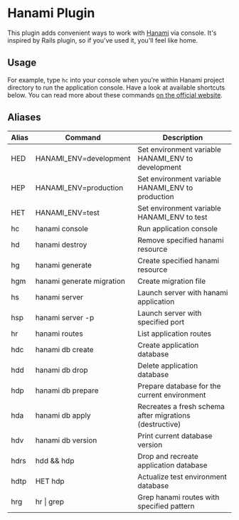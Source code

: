 # Hanami Plugin #
This plugin adds convenient ways to work with [Hanami](https://hanamirb.org/) via console.
It's inspired by Rails plugin, so if you've used it, you'll feel like home.

## Usage ##

For example, type `hc` into your console when you're within Hanami project directory to run
the application console. Have a look at available shortcuts below. You can read more about
these commands [on the official website](https://hanamirb.org/guides/command-line/applications/).

## Aliases ##

| Alias | Command                   | Description                                             |
|-------|---------------------------|---------------------------------------------------------|
| HED   | HANAMI_ENV=development    | Set environment variable HANAMI_ENV to development      |
| HEP   | HANAMI_ENV=production     | Set environment variable HANAMI_ENV to production       |
| HET   | HANAMI_ENV=test           | Set environment variable HANAMI_ENV to test             |
| hc    | hanami console            | Run application console                                 |
| hd    | hanami destroy            | Remove specified hanami resource                        |
| hg    | hanami generate           | Create specified hanami resource                        |
| hgm   | hanami generate migration | Create migration file                                   |
| hs    | hanami server             | Launch server with hanami application                   |
| hsp   | hanami server -p          | Launch server with specified port                       |
| hr    | hanami routes             | List application routes                                 |
| hdc   | hanami db create          | Create application database                             |
| hdd   | hanami db drop            | Delete application database                             |
| hdp   | hanami db prepare         | Prepare database for the current environment            |
| hda   | hanami db apply           | Recreates a fresh schema after migrations (destructive) |
| hdv   | hanami db version         | Print current database version                          |
| hdrs  | hdd && hdp                | Drop and recreate application database                  |
| hdtp  | HET hdp                   | Actualize test environment database                     |
| hrg   | hr &#124; grep            | Grep hanami routes with specified pattern               |
